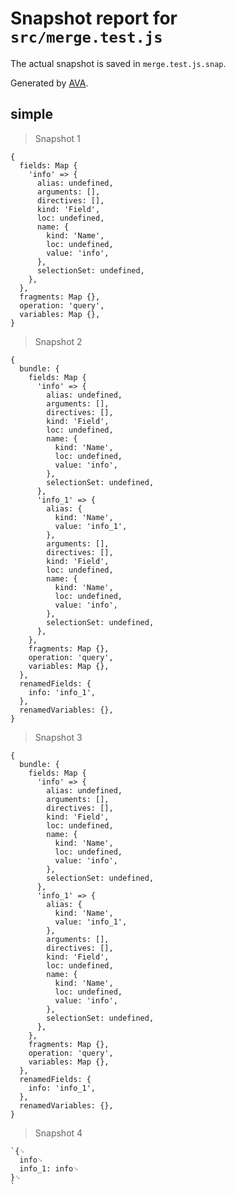 # Snapshot report for `src/merge.test.js`

The actual snapshot is saved in `merge.test.js.snap`.

Generated by [AVA](https://avajs.dev).

## simple

> Snapshot 1

    {
      fields: Map {
        'info' => {
          alias: undefined,
          arguments: [],
          directives: [],
          kind: 'Field',
          loc: undefined,
          name: {
            kind: 'Name',
            loc: undefined,
            value: 'info',
          },
          selectionSet: undefined,
        },
      },
      fragments: Map {},
      operation: 'query',
      variables: Map {},
    }

> Snapshot 2

    {
      bundle: {
        fields: Map {
          'info' => {
            alias: undefined,
            arguments: [],
            directives: [],
            kind: 'Field',
            loc: undefined,
            name: {
              kind: 'Name',
              loc: undefined,
              value: 'info',
            },
            selectionSet: undefined,
          },
          'info_1' => {
            alias: {
              kind: 'Name',
              value: 'info_1',
            },
            arguments: [],
            directives: [],
            kind: 'Field',
            loc: undefined,
            name: {
              kind: 'Name',
              loc: undefined,
              value: 'info',
            },
            selectionSet: undefined,
          },
        },
        fragments: Map {},
        operation: 'query',
        variables: Map {},
      },
      renamedFields: {
        info: 'info_1',
      },
      renamedVariables: {},
    }

> Snapshot 3

    {
      bundle: {
        fields: Map {
          'info' => {
            alias: undefined,
            arguments: [],
            directives: [],
            kind: 'Field',
            loc: undefined,
            name: {
              kind: 'Name',
              loc: undefined,
              value: 'info',
            },
            selectionSet: undefined,
          },
          'info_1' => {
            alias: {
              kind: 'Name',
              value: 'info_1',
            },
            arguments: [],
            directives: [],
            kind: 'Field',
            loc: undefined,
            name: {
              kind: 'Name',
              loc: undefined,
              value: 'info',
            },
            selectionSet: undefined,
          },
        },
        fragments: Map {},
        operation: 'query',
        variables: Map {},
      },
      renamedFields: {
        info: 'info_1',
      },
      renamedVariables: {},
    }

> Snapshot 4

    `{␊
      info␊
      info_1: info␊
    }␊
    `
